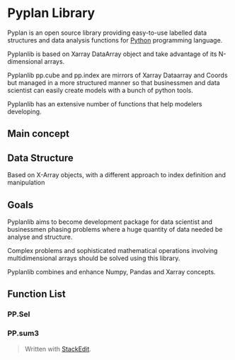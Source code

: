 
# Pyplan Library

Pyplan is an open source library providing easy-to-use labelled data structures and data analysis functions for [Python](https://www.python.org/) programming language.

Pyplanlib is based on Xarray DataArray object and take advantage of its N-dimensional arrays.

Pyplanlib pp.cube and pp.index are mirrors of Xarray Dataarray and Coords but managed in a more structured manner so that businessmen and data scientist can easily create models with a bunch of python tools.

Pyplanlib has an extensive number of functions that help modelers developing.

## Main concept

## Data Structure
Based on X-Array objects, with a different approach to index definition and manipulation

## Goals
Pyplanlib aims to become development package for data scientist and businessmen phasing problems where a huge quantity of data needed be analyse and structure.

Complex problems and sophisticated mathematical operations involving multidimensional arrays should be solved using this library.

Pyplanlib combines and enhance Numpy, Pandas and Xarray concepts.
## Function List

### PP.Sel
### PP.sum3

> Written with [StackEdit](https://stackedit.io/).
<!--stackedit_data:
eyJoaXN0b3J5IjpbLTE5Njg2NjUzMzIsMTY4MDAwMjk2Myw5MD
gxOTA5NzgsNDk0ODA3NzAzXX0=
-->